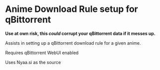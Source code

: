 # Anime Download Rule setup for qBittorrent

**Use at own risk, this _could_ corrupt your qBittorrent data if it messes up.**

Assists in setting up a qBittorrent download rule for a given anime.

Requires qBittorrent WebUI enabled

Uses Nyaa.si as the source
